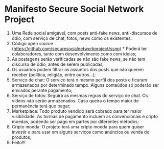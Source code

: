 # Manifesto Secure Social Network Project

1. Uma Rede social amigável, com posts anti-fake news, anti-discursos de ódio, com serviço de chat, fotos, news como os existentes.
2. Código open source (https://github.com/securesocialnetworkproject/ssnp) * Poderá ter colaboradores, tanto com desenvolvimento como com ideias;
3. As postagens serão verificadas se não são fake news, se não tem discurso de ódio, antes de serem publicadas;
4. Os usuários podem filtrar os assuntos dos posts que não querem receber (política, religião, entre outros…);
5. Serviço de chat: O serviço terá o mesmo perfil dos posts e ficaram armazenados por determinado tempo. Alguns conteúdos só poderão ser enviados perante   pagamento;
6. Serviço de fotos: Seguirá as mesmas regras do serviço de chat. Os vídeos não serão armazenados. Caso queira o tempo maior de permanência terá que pagar;
7. Marketplace: Todo produto vendido será cobrado para ter maior visibilidade. As formas de pagamento incluem as convencionais e cripto moedas, podendo ser pago em partes por diferentes métodos;
8. Cripto moeda: O projeto terá uma cripto moeda para quem quiser investir e para usar em alguns serviços como anúncios ou venda de produtos;
9. Feito!!!
